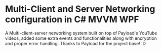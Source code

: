# Multi-Client and Server Networking configuration in C# MVVM WPF
A Multi-client-server networking system built on top of Payload's YouTube videos, added some extra events and functionalities along with encryption and proper error handling. Thanks to Payload for the project base! :D
